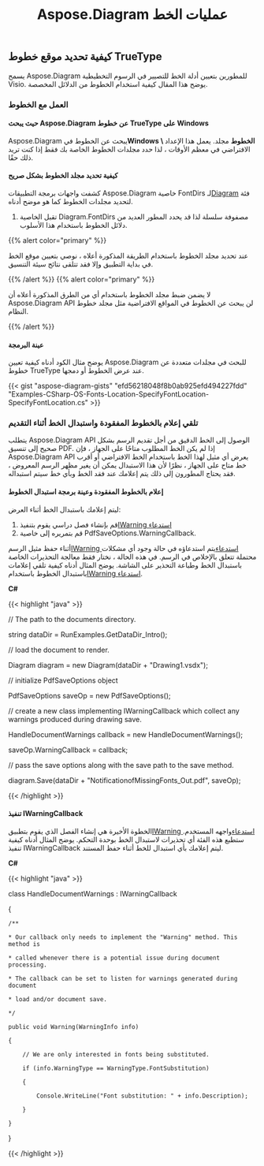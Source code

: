 ﻿---
title: Aspose.Diagram عمليات الخط
type: docs
weight: 180
url: /ar/net/aspose-diagram-font-operations/
description: توضح هذه الصفحة كيفية التعامل مع الخطوط باستخدام مكتبة Aspose.Diagram.
---
## **كيفية تحديد موقع خطوط TrueType**
يسمح Aspose.Diagram للمطورين بتعيين أدلة الخط للتصيير في الرسوم التخطيطية Visio. يوضح هذا المقال كيفية استخدام الخطوط من الدلائل المخصصة.
### **العمل مع الخطوط**
#### **حيث يبحث Aspose.Diagram عن خطوط TrueType على Windows**
 Aspose.Diagram يبحث عن الخطوط في**Windows \ الخطوط** مجلد. يعمل هذا الإعداد الافتراضي في معظم الأوقات ، لذا حدد مجلدات الخطوط الخاصة بك فقط إذا كنت تريد ذلك حقًا.
#### **كيفية تحديد مجلد الخطوط بشكل صريح**
كشفت واجهات برمجة التطبيقات Aspose.Diagram خاصية FontDirs لـ[Diagram](https://reference.aspose.com/diagram/java/com.aspose.diagram/diagram) فئة لتحديد مجلدات الخطوط كما هو موضح أدناه.

1. تقبل الخاصية Diagram.FontDirs مصفوفة سلسلة لذا قد يحدد المطور العديد من دلائل الخطوط باستخدام هذا الأسلوب.

{{% alert color="primary" %}} 

عند تحديد مجلد الخطوط باستخدام الطريقة المذكورة أعلاه ، نوصي بتعيين موقع الخط في بداية التطبيق وإلا فقد تتلقى نتائج سيئة التنسيق.

{{% /alert %}} {{% alert color="primary" %}} 

لا يضمن ضبط مجلد الخطوط باستخدام أي من الطرق المذكورة أعلاه أن Aspose.Diagram API لن يبحث عن الخطوط في المواقع الافتراضية مثل مجلد خطوط النظام.

{{% /alert %}} 
#### **عينة البرمجة**
يوضح مثال الكود أدناه كيفية تعيين Aspose.Diagram للبحث في مجلدات متعددة عن خطوط TrueType عند عرض الخطوط أو دمجها.

{{< gist "aspose-diagram-gists" "efd56218048f8b0ab925efd494227fdd" "Examples-CSharp-OS-Fonts-Location-SpecifyFontLocation-SpecifyFontLocation.cs" >}}
### **تلقي إعلام بالخطوط المفقودة واستبدال الخط أثناء التقديم**
يتطلب Aspose.Diagram API الوصول إلى الخط الدقيق من أجل تقديم الرسم بشكل صحيح إلى تنسيق PDF. إذا لم يكن الخط المطلوب متاحًا على الجهاز ، فإن Aspose.Diagram API يعرض أي مثيل لهذا الخط باستخدام الخط الافتراضي أو أقرب خط متاح على الجهاز ، نظرًا لأن هذا الاستبدال يمكن أن يغير مظهر الرسم المعروض ، فقد يحتاج المطورون إلى ذلك يتم إعلامك عند فقد الخط وبأي خط سيتم استبداله.
#### **إعلام بالخطوط المفقودة وعينة برمجة استبدال الخطوط**
ليتم إعلامك باستبدال الخط أثناء العرض:

1. قم بإنشاء فصل دراسي يقوم بتنفيذ[IWarning استدعاء](https://reference.aspose.com/diagram/net/aspose.diagram/IWarningCallback)
1. قم بتمريره إلى خاصية PdfSaveOptions.WarningCallback.

أثناء حفظ مثيل الرسم[IWarning استدعاء](https://reference.aspose.com/diagram/net/aspose.diagram/IWarningCallback)يتم استدعاؤه في حالة وجود أي مشكلات محتملة تتعلق بالإخلاص في الرسم. في هذه الحالة ، نختار فقط معالجة التحذيرات الخاصة باستبدال الخط وطباعة التحذير على الشاشة. يوضح المثال أدناه كيفية تلقي إعلامات باستبدال الخطوط باستخدام[IWarning استدعاء](https://reference.aspose.com/diagram/net/aspose.diagram/IWarningCallback).

**C#**

{{< highlight "java" >}}

 // The path to the documents directory.

string dataDir = RunExamples.GetDataDir_Intro();

// load the document to render.

Diagram diagram = new Diagram(dataDir + "Drawing1.vsdx");

// initialize PdfSaveOptions object

PdfSaveOptions saveOp = new PdfSaveOptions();

// create a new class implementing IWarningCallback which collect any warnings produced during drawing save.

HandleDocumentWarnings callback = new HandleDocumentWarnings();

saveOp.WarningCallback = callback;

// pass the save options along with the save path to the save method.

diagram.Save(dataDir + "NotificationofMissingFonts_Out.pdf", saveOp);

{{< /highlight >}}
#### **تنفيذ IWarningCallback**
الخطوة الأخيرة هي إنشاء الفصل الذي يقوم بتطبيق[IWarning استدعاء](https://reference.aspose.com/diagram/net/aspose.diagram/IWarningCallback)واجهه المستخدم. ستطبع هذه الفئة أي تحذيرات لاستبدال الخط بوحدة التحكم. يوضح المثال أدناه كيفية تنفيذ IWarningCallback ليتم إعلامك بأي استبدال للخط أثناء حفظ المستند.

**C#**

{{< highlight "java" >}}

 class HandleDocumentWarnings : IWarningCallback

{

    /**

    * Our callback only needs to implement the "Warning" method. This method is

    * called whenever there is a potential issue during document processing.

    * The callback can be set to listen for warnings generated during document

    * load and/or document save.

    */

    public void Warning(WarningInfo info)

    {

        // We are only interested in fonts being substituted.

        if (info.WarningType == WarningType.FontSubstitution)

        {

            Console.WriteLine("Font substitution: " + info.Description);

        }

    }

}

{{< /highlight >}}
